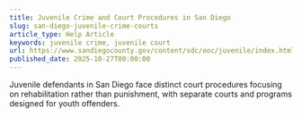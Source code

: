 ```yaml
---
title: Juvenile Crime and Court Procedures in San Diego
slug: san-diego-juvenile-crime-courts
article_type: Help Article
keywords: juvenile crime, juvenile court
url: https://www.sandiegocounty.gov/content/sdc/ooc/juvenile/index.html
published_date: 2025-10-27T00:00:00
---
```


Juvenile defendants in San Diego face distinct court procedures focusing on rehabilitation rather than punishment, with separate courts and programs designed for youth offenders.